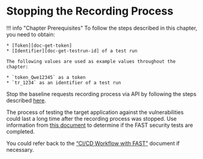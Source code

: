 [doc-get-token]:                    prerequisites.md#anchor-token
[doc-get-testrun-id]:               node-deployment.md#obtaining-a-test-run

[doc-about-recording]:              ../operations/internals.md#test-run
[doc-stop-recording]:               ../operations/stop-recording.md#stopping-the-recording-process-via-api
[doc-waiting-for-tests]:            waiting-for-tests.md

[doc-integration-overview]:         integration-overview.md

#   Stopping the Recording Process

!!! info "Chapter Prerequisites"
    To follow the steps described in this chapter, you need to obtain:
        
    * [Token][doc-get-token]
    * [Identifier][doc-get-testrun-id] of a test run
    
    The following values are used as example values throughout the chapter:

    * `token_Qwe12345` as a token
    * `tr_1234` as an identifier of a test run

Stop the baseline requests recording process via API by following the steps described [here][doc-stop-recording].

The process of testing the target application against the vulnerabilities could last a long time after the recording process was stopped. Use information from [this document][doc-waiting-for-tests] to determine if the FAST security tests are completed.

 You could refer back to the [“CI/CD Workflow with FAST”][doc-integration-overview] document if necessary.